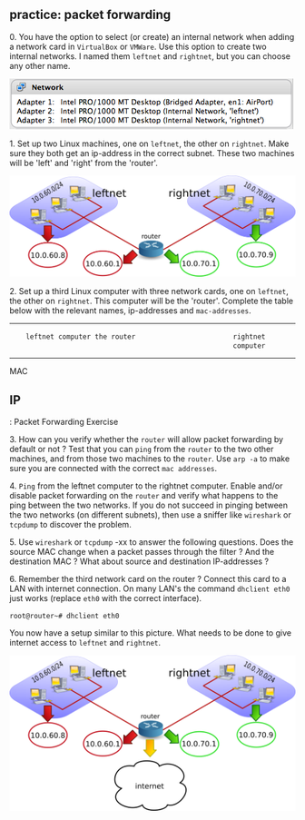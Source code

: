 ## practice: packet forwarding

0\. You have the option to select (or create) an internal network when
adding a network card in `VirtualBox` or
`VMWare`. Use this option to create two internal networks.
I named them `leftnet` and `rightnet`, but you can choose any other
name.

![](assets/LAN_networks.png)

1\. Set up two Linux machines, one on `leftnet`, the other on
`rightnet`. Make sure they both get an ip-address in the correct subnet.
These two machines will be \'left\' and \'right\' from the \'router\'.

![](assets/leftnet_rightnet_router2.png)

2\. Set up a third Linux computer with three network cards, one on
`leftnet`, the other on `rightnet`. This computer will be the
\'router\'. Complete the table below with the relevant names,
ip-addresses and `mac-addresses`.

  -------------------------------------------------------------------------
        leftnet computer the router                        rightnet
                                                           computer
  ----- ---------------- ---------------- ---------------- ----------------
  MAC                                                      

  IP                                                       
  -------------------------------------------------------------------------

  : Packet Forwarding Exercise

3\. How can you verify whether the `router` will allow packet forwarding
by default or not ? Test that you can `ping` from the
`router` to the two other machines, and from those two machines to the
`router`. Use `arp -a` to make sure you are connected with the correct
`mac addresses`.

4\. `Ping` from the leftnet computer to the rightnet
computer. Enable and/or disable packet forwarding on the `router` and
verify what happens to the ping between the two networks. If you do not
succeed in pinging between the two networks (on different subnets), then
use a sniffer like `wireshark` or `tcpdump` to discover the problem.

5\. Use `wireshark` or `tcpdump` -xx to
answer the following questions. Does the source MAC change when a packet
passes through the filter ? And the destination MAC ? What about source
and destination IP-addresses ?

6\. Remember the third network card on the router ? Connect this card to
a LAN with internet connection. On many LAN\'s the command
`dhclient eth0` just works (replace `eth0` with the
correct interface).

    root@router~# dhclient eth0

You now have a setup similar to this picture. What needs to be done to
give internet access to `leftnet` and `rightnet`.

![](assets/leftnet_rightnet_router3.png)

